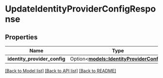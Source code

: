 # UpdateIdentityProviderConfigResponse

## Properties

Name | Type | Description | Notes
------------ | ------------- | ------------- | -------------
**identity_provider_config** | Option<[**models::IdentityProviderConfig**](IdentityProviderConfig.md)> |  | [optional]

[[Back to Model list]](../README.md#documentation-for-models) [[Back to API list]](../README.md#documentation-for-api-endpoints) [[Back to README]](../README.md)


